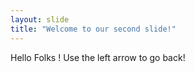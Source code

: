 ```yaml
---
layout: slide
title: "Welcome to our second slide!"
---
```

Hello Folks !
Use the left arrow to go back!
